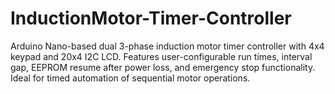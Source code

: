 # InductionMotor-Timer-Controller
Arduino Nano-based dual 3-phase induction motor timer controller with 4x4 keypad and 20x4 I2C LCD. Features user-configurable run times, interval gap, EEPROM resume after power loss, and emergency stop functionality. Ideal for timed automation of sequential motor operations.
